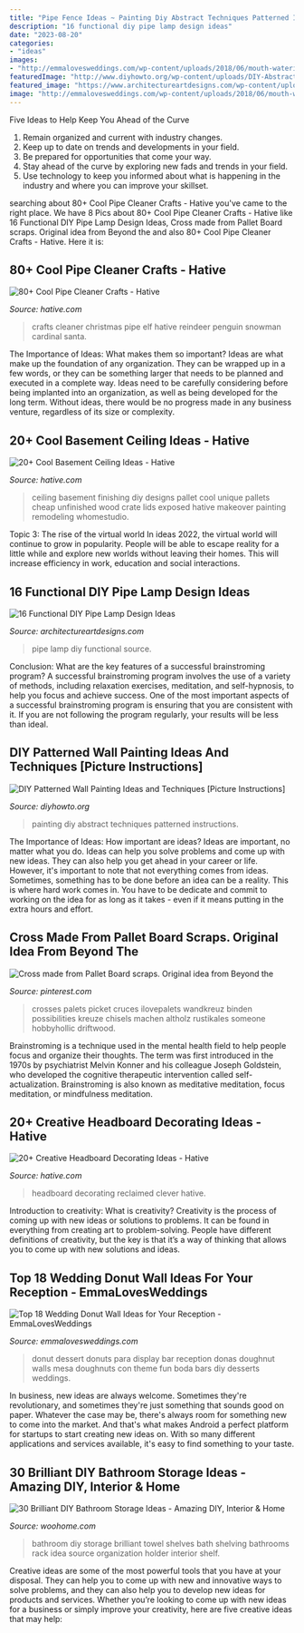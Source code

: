 ```yaml
---
title: "Pipe Fence Ideas ~ Painting Diy Abstract Techniques Patterned Instructions"
description: "16 functional diy pipe lamp design ideas"
date: "2023-08-20"
categories:
- "ideas"
images:
- "http://emmalovesweddings.com/wp-content/uploads/2018/06/mouth-watering-wedding-donut-wall-ideas.jpg"
featuredImage: "http://www.diyhowto.org/wp-content/uploads/DIY-Abstract-Wall-Painting-DIY-Wall-Painting-Ideas-Techniques-Tutorials-DIYHowto.jpg"
featured_image: "https://www.architectureartdesigns.com/wp-content/uploads/2015/07/108.jpg"
image: "http://emmalovesweddings.com/wp-content/uploads/2018/06/mouth-watering-wedding-donut-wall-ideas.jpg"
---
```



Five Ideas to Help Keep You Ahead of the Curve
1. Remain organized and current with industry changes.
2. Keep up to date on trends and developments in your field.
3. Be prepared for opportunities that come your way.
4. Stay ahead of the curve by exploring new fads and trends in your field.
5. Use technology to keep you informed about what is happening in the industry and where you can improve your skillset.

	

		
searching about 80+ Cool Pipe Cleaner Crafts - Hative you've came to the right place. We have 8 Pics about 80+ Cool Pipe Cleaner Crafts - Hative like 16 Functional DIY Pipe Lamp Design Ideas, Cross made from Pallet Board scraps. Original idea from Beyond the and also 80+ Cool Pipe Cleaner Crafts - Hative. Here it is:
		
    
## 80+ Cool Pipe Cleaner Crafts - Hative

<img loading=lazy src="https://hative.com/wp-content/uploads/2014/04/pipe-cleaner-crafts/33-christmas-crafts-pip-cleaner.jpg" onerror="this.onerror=null;this.src='https://tse1.mm.bing.net/th?id=OIP.9LrdsqKbDNdvZjyPVlxsRAHaDd&amp;pid=15.1';" alt="80+ Cool Pipe Cleaner Crafts - Hative">

_Source: hative.com_

>crafts cleaner christmas pipe elf hative reindeer penguin snowman cardinal santa. 

	

The Importance of Ideas: What makes them so important?
Ideas are what make up the foundation of any organization. They can be wrapped up in a few words, or they can be something larger that needs to be planned and executed in a complete way. Ideas need to be carefully considering before being implanted into an organization, as well as being developed for the long term. Without ideas, there would be no progress made in any business venture, regardless of its size or complexity.

    
## 20+ Cool Basement Ceiling Ideas - Hative

<img loading=lazy src="https://hative.com/wp-content/uploads/2014/05/basement-ceiling-ideas/8-basement-ceiling-old-pallet-crate-lids.jpg" onerror="this.onerror=null;this.src='https://tse1.mm.bing.net/th?id=OIP._k03zU26J4I17ADyjXtqvwHaJ4&amp;pid=15.1';" alt="20+ Cool Basement Ceiling Ideas - Hative">

_Source: hative.com_

>ceiling basement finishing diy designs pallet cool unique pallets cheap unfinished wood crate lids exposed hative makeover painting remodeling whomestudio. 

	

Topic 3: The rise of the virtual world
In ideas 2022, the virtual world will continue to grow in popularity. People will be able to escape reality for a little while and explore new worlds without leaving their homes. This will increase efficiency in work, education and social interactions.

    
## 16 Functional DIY Pipe Lamp Design Ideas

<img loading=lazy src="https://www.architectureartdesigns.com/wp-content/uploads/2015/07/108.jpg" onerror="this.onerror=null;this.src='https://tse4.mm.bing.net/th?id=OIP.613e3NWjDCEPwrpyLY-wbwHaNK&amp;pid=15.1';" alt="16 Functional DIY Pipe Lamp Design Ideas">

_Source: architectureartdesigns.com_

>pipe lamp diy functional source. 

	

Conclusion: What are the key features of a successful brainstroming program?
A successful brainstroming program involves the use of a variety of methods, including relaxation exercises, meditation, and self-hypnosis, to help you focus and achieve success. One of the most important aspects of a successful brainstroming program is ensuring that you are consistent with it. If you are not following the program regularly, your results will be less than ideal.

    
## DIY Patterned Wall Painting Ideas And Techniques [Picture Instructions]

<img loading=lazy src="http://www.diyhowto.org/wp-content/uploads/DIY-Abstract-Wall-Painting-DIY-Wall-Painting-Ideas-Techniques-Tutorials-DIYHowto.jpg" onerror="this.onerror=null;this.src='https://tse1.mm.bing.net/th?id=OIP.qw1TXy-QcfslpGr6L20ETwHaJ8&amp;pid=15.1';" alt="DIY Patterned Wall Painting Ideas and Techniques [Picture Instructions]">

_Source: diyhowto.org_

>painting diy abstract techniques patterned instructions. 

	

The Importance of Ideas: How important are ideas?
Ideas are important, no matter what you do. Ideas can help you solve problems and come up with new ideas. They can also help you get ahead in your career or life.
However, it's important to note that not everything comes from ideas. Sometimes, something has to be done before an idea can be a reality. This is where hard work comes in. You have to be dedicate and commit to working on the idea for as long as it takes - even if it means putting in the extra hours and effort.

    
## Cross Made From Pallet Board Scraps. Original Idea From Beyond The

<img loading=lazy src="https://i.pinimg.com/736x/2c/dc/2a/2cdc2a2270ea002066f67028e35815b4.jpg" onerror="this.onerror=null;this.src='https://tse2.mm.bing.net/th?id=OIP.GKkMlVnbi2KbbC5dJHzg3wHaJ3&amp;pid=15.1';" alt="Cross made from Pallet Board scraps. Original idea from Beyond the">

_Source: pinterest.com_

>crosses palets picket cruces ilovepalets wandkreuz binden possibilities kreuze chisels machen altholz rustikales someone hobbyhollic driftwood. 

	

Brainstroming is a technique used in the mental health field to help people focus and organize their thoughts. The term was first introduced in the 1970s by psychiatrist Melvin Konner and his colleague Joseph Goldstein, who developed the cognitive therapeutic intervention called self-actualization. Brainstroming is also known as meditative meditation, focus meditation, or mindfulness meditation.

    
## 20+ Creative Headboard Decorating Ideas - Hative

<img loading=lazy src="https://hative.com/wp-content/uploads/2015/01/headboard-decorating-ideas/8-clever-reclaimed-headboard.jpg" onerror="this.onerror=null;this.src='https://tse4.mm.bing.net/th?id=OIP.viUU_mISUdDQ20bxm4uFEQHaLD&amp;pid=15.1';" alt="20+ Creative Headboard Decorating Ideas - Hative">

_Source: hative.com_

>headboard decorating reclaimed clever hative. 

	

Introduction to creativity: What is creativity?
Creativity is the process of coming up with new ideas or solutions to problems. It can be found in everything from creating art to problem-solving. People have different definitions of creativity, but the key is that it’s a way of thinking that allows you to come up with new solutions and ideas.

    
## Top 18 Wedding Donut Wall Ideas For Your Reception - EmmaLovesWeddings

<img loading=lazy src="http://emmalovesweddings.com/wp-content/uploads/2018/06/mouth-watering-wedding-donut-wall-ideas.jpg" onerror="this.onerror=null;this.src='https://tse2.mm.bing.net/th?id=OIP.rZao_X9nht7_W8fFZGxRmgHaJ4&amp;pid=15.1';" alt="Top 18 Wedding Donut Wall Ideas for Your Reception - EmmaLovesWeddings">

_Source: emmalovesweddings.com_

>donut dessert donuts para display bar reception donas doughnut walls mesa doughnuts con theme fun boda bars diy desserts weddings. 

	

In business, new ideas are always welcome. Sometimes they're revolutionary, and sometimes they're just something that sounds good on paper. Whatever the case may be, there's always room for something new to come into the market. And that's what makes Android a perfect platform for startups to start creating new ideas on. With so many different applications and services available, it's easy to find something to your taste.

    
## 30 Brilliant DIY Bathroom Storage Ideas - Amazing DIY, Interior &amp; Home

<img loading=lazy src="http://www.woohome.com/wp-content/uploads/2013/11/diy-bathroom-storage-ideas-7.jpg" onerror="this.onerror=null;this.src='https://tse1.mm.bing.net/th?id=OIP.SWMV8u34vxFvanTNIgEJhQHaNK&amp;pid=15.1';" alt="30 Brilliant DIY Bathroom Storage Ideas - Amazing DIY, Interior &amp; Home">

_Source: woohome.com_

>bathroom diy storage brilliant towel shelves bath shelving bathrooms rack idea source organization holder interior shelf. 

	

Creative ideas are some of the most powerful tools that you have at your disposal. They can help you to come up with new and innovative ways to solve problems, and they can also help you to develop new ideas for products and services. Whether you’re looking to come up with new ideas for a business or simply improve your creativity, here are five creative ideas that may help: 

